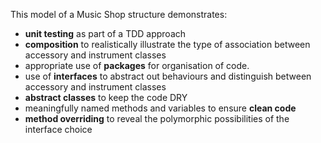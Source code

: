 This model of a Music Shop structure demonstrates:
* **unit testing** as part of a TDD approach
* **composition** to realistically illustrate the type of association between accessory and instrument classes
* appropriate use of **packages** for organisation of code. 
* use of **interfaces** to abstract out behaviours and distinguish between accessory and instrument classes
* **abstract classes** to keep the code DRY 
* meaningfully named methods and variables to ensure **clean code**
* **method overriding** to reveal the polymorphic possibilities of the interface choice

